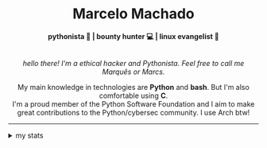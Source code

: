 <h1 align="center"> Marcelo Machado </h1> <!-- <img src="https://tryhackme-badges.s3.amazonaws.com/mmaachado.png" alt="TryHackMe"> -->
    
<div align="center">
<b>pythonista 🐍 | bounty hunter 💻 | linux evangelist 🐧</b>
<br>
<br>

<i>hello there! I'm a ethical hacker and Pythonista. Feel free to call me Marquês or Marcs.</i>

<p>

My main knowledge in technologies are **Python** and **bash**. But I'm also comfortable using **C**. <br/>
I'm a proud member of the Python Software Foundation and I aim to make great contributions to the Python/cybersec community. I use Arch btw!
</p>

</div>

---

<details closed>    
<summary>my stats</summary>

<!--START_SECTION:waka-->
**I'm an Early 🐤** 

```text
🌞 Morning    48 commits     ████░░░░░░░░░░░░░░░░░░░░░   15.69% 
🌆 Daytime    121 commits    ██████████░░░░░░░░░░░░░░░   39.54% 
🌃 Evening    126 commits    ██████████░░░░░░░░░░░░░░░   41.18% 
🌙 Night      11 commits     █░░░░░░░░░░░░░░░░░░░░░░░░   3.59%

```


📊 **This Week I Spent My Time On** 

```text
⌚︎ Time Zone: America/Sao_Paulo

💬 Programming Languages: 
Markdown                 6 hrs 10 mins       ████████████████████░░░░░   80.28% 
Other                    1 hr 12 mins        ████░░░░░░░░░░░░░░░░░░░░░   15.72% 
Bash                     12 mins             ░░░░░░░░░░░░░░░░░░░░░░░░░   2.73% 
CSS                      2 mins              ░░░░░░░░░░░░░░░░░░░░░░░░░   0.53% 
GLSL                     1 min               ░░░░░░░░░░░░░░░░░░░░░░░░░   0.34%

🔥 Editors: 
Obsidian                 5 hrs 58 mins       ███████████████████░░░░░░   77.64% 
VS Code                  1 hr 31 mins        █████░░░░░░░░░░░░░░░░░░░░   19.78% 
Emacs                    11 mins             ░░░░░░░░░░░░░░░░░░░░░░░░░   2.58%

💻 Operating System: 
Windows                  4 hrs               █████████████░░░░░░░░░░░░   52.15% 
Linux                    3 hrs 40 mins       ████████████░░░░░░░░░░░░░   47.85%

```


 Last Updated on 08/06/2025
<!--END_SECTION:waka-->

<!-- <div>
        <a target="_blank" rel="noopener noreferrer" href="https://github.com/mmaachado?tab=repositories"><img src="https://github-readme-stats.vercel.app/api/top-langs/?username=mmaachado&hide=html,css,swift,ruby&langs_count=6&hide_border=true&layout=compact&show_icons=true&line_height=10&theme=transparent&title_color=4a86d1&custom_title=favourite%20languages"
       alt="most used languages" align="right"></a>
     <a target="_blank" rel="noopener noreferrer" href="https://wakatime.com/@mmachado"><img width="400rem" src="https://github-readme-stats.vercel.app/api/wakatime?username=mmachado&theme=transparent&hide_border=true&hide=markdown,html,css,text,other,yaml,json,prolog,dart,docker,xml,gitconfig,TSQL&hide_title=true&line_height=50&langs_count=4&layout=default" alt="wakatime stats" align="left" /></a> 
        

</div>

 <img src="https://raw.githubusercontent.com/MicaelliMedeiros/micaellimedeiros/master/image/computer-illustration.png" min-width="400px" max-width="400px" width="400px" align="right" alt="computer-illustration.png"> -->
<!-- [![Buy me a coffee](https://img.shields.io/badge/Buy%20Me%20a%20Coffee-ffdd00?style=for-the-badge&logo=buy-me-a-coffee&logoColor=black)](https://www.buymeacoffee.com/anticodingclub) -->

</details>
